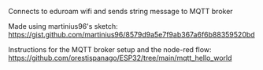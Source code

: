Connects to eduroam wifi and sends string message to MQTT broker

Made using martinius96's sketch:
https://gist.github.com/martinius96/8579d9a5e7f9ab367a6f6b88359520bd

Instructions for the MQTT broker setup and the node-red flow:
https://github.com/orestispanago/ESP32/tree/main/mqtt_hello_world
